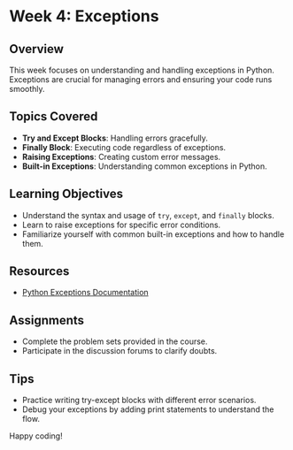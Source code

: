 # Week 4: Exceptions

## Overview

This week focuses on understanding and handling exceptions in Python. Exceptions are crucial for managing errors and ensuring your code runs smoothly.

## Topics Covered

- **Try and Except Blocks**: Handling errors gracefully.
- **Finally Block**: Executing code regardless of exceptions.
- **Raising Exceptions**: Creating custom error messages.
- **Built-in Exceptions**: Understanding common exceptions in Python.

## Learning Objectives

- Understand the syntax and usage of `try`, `except`, and `finally` blocks.
- Learn to raise exceptions for specific error conditions.
- Familiarize yourself with common built-in exceptions and how to handle them.

## Resources

- [Python Exceptions Documentation](https://docs.python.org/3/tutorial/errors.html)

## Assignments

- Complete the problem sets provided in the course.
- Participate in the discussion forums to clarify doubts.

## Tips

- Practice writing try-except blocks with different error scenarios.
- Debug your exceptions by adding print statements to understand the flow.

Happy coding!
